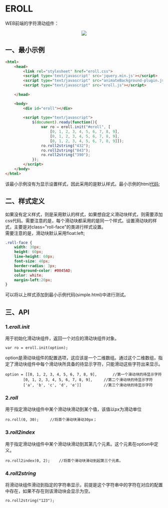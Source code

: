 ﻿# EROLL
WEB前端的字符滑动组件：
<p align="center">
  <img src="https://raw.githubusercontent.com/lsj9383/eroll/master/demo.gif">
</p>

## 一、最小示例
```html
<html>
    <head>
        <link rel="stylesheet" href="eroll.css">
		<script type='text/javascript' src='jquery.min.js'></script>
        <script type="text/javascript" src="animateBackground-plugin.js"></script>
        <script type="text/javascript" src="eroll.js"></script>
		
    </head>

    <body>
        <div id="eroll"></div>
		
        <script type="text/javascript">
            $(document).ready(function(){
                var ro = eroll.init("#eroll", [
                    [0, 1, 2, 3, 4, 5, 6, 7, 8, 9],
                    [0, 1, 2, 3, 4, 5, 6, 7, 8, 9], 
                    [0, 1, 2, 3, 4, 5, 6, 7, 8, 9]]);
				ro.roll2string("432");
				ro.roll2string("843");
				ro.roll2string("390");
            });
        </script>
    </body>
</html>
```
该最小示例没有为显示设置样式，因此采用的是默认样式。最小示例的html[代码](https://github.com/lsj9383/eroll/blob/master/demo/simple.html);

## 二、样式定义
如果没有定义样式，则是采用默认的样式，如果想自定义滑动块样式，则需要添加css代码。需要注意的是，每个滑动块都采用的是同一个样式。设置滑动块的样式，主要是对class="roll-face"的类进行样式设置。<br>
需要注意的是，滑动块默认采用float:left;
```css
.roll-face {
	width: 30px;
	height: 60px;
	line-height: 60px;
	font-size: 40px;
	border-radius: 3px;
	background-color: #0045AD;
	color: white;
	margin-left:20px;
}
```
可以将以上样式添加到最小示例代码(simple.html)中进行测试。


## 三、API
### 1.*eroll.init*
用于初始化滑动块组件，返回一个对应的滑动块组件对象。
```
var ro = eroll.init(option);
```
option是滑动块组件的配置选项，这应该是一个二维数组。通过这个二维数组，指定了滑动块组件中每个滑动块所具备的待显示字符，只能滑动这些字符出来显示。<br>
```
option = [[0, 1, 2, 3, 4, 5, 6, 7, 8, 9],		//第一个滑动块的待显示字符
		[0, 1, 2, 3, 4, 5, 6, 7, 8, 9], 	//第二个滑动块的待显示字符
		['a', 'b', 'c', 'd', 'e']]			//第三个滑动块的待显示字符
```

### 2.*roll*
用于指定滑动块组件中某个滑动块滑动到某个值，该值以px为滑动单位
```
ro.roll(0, 30);		//将首个滑动块滑动30px；
```

### 3.*roll2index*
用于指定滑动块组件中某个滑动块滑动到其第几个元素。这个元素在option中定义。
```
ro.roll2index(0, 2);	//将首个滑动块滑动到起第三个元素。
```

### 4.*roll2string*
将滑动块组件滑动到指定的字符串显示，前提是这个字符串中的字符在对应的配置中存在，如果不存在则该滑动块会显示为空。
```
ro.roll2string("123");
```